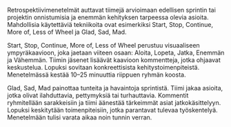 Retrospektiivimenetelmät auttavat tiimejä arvioimaan edellisen sprintin
tai projektin onnistumisia ja enemmän kehityksen tarpeessa olevia asioita.
Mahdollisia käytettäviä tekniikoita ovat esimerkiksi Start, Stop, Continue, More of, Less of Wheel
ja Glad, Sad, Mad.

Start, Stop, Continue, More of, Less of Wheel perustuu visuaaliseen ympyräkaavioon,
joka jaetaan viiteen osaan: Aloita, Lopeta, Jatka, Enemmän ja Vähemmän.
Tiimin jäsenet lisäävät kaavioon kommentteja, jotka ohjaavat keskustelua.
Lopuksi sovitaan konkreettisista kehitystoimenpiteistä.
Menetelmässä kestää 10–25 minuuttia riippuen ryhmän koosta.

Glad, Sad, Mad painottaa tunteita ja havaintoja sprintistä. Tiimi jakaa asioita,
jotka olivat ilahduttavia, pettymyksiä tai turhauttavia.
Kommentit ryhmitellään sarakkeisiin ja tiimi äänestää tärkeimmät asiat jatkokäsittelyyn.
Lopuksi keskitytään toimenpiteisiin, jotka parantavat tulevaa työskentelyä.
Menetelmään tulisi varata aikaa noin tunnin verran.
